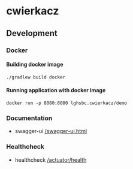 # cwierkacz


## Development

### Docker

#### Building docker image
`./gradlew build docker`

#### Running application with docker image
`docker run -p 8080:8080 lghsbc.cwierkacz/demo`

### Documentation
- swagger-ui [/swagger-ui.html](http://localhost:8080/swagger-ui.html) 

### Healthcheck
- healthcheck [/actuator/health](http://localhost:8080/actuator/health)